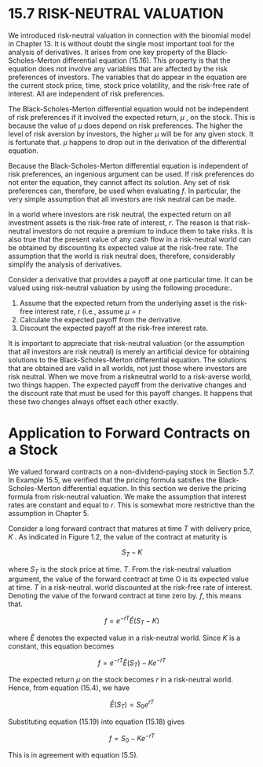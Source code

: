 # 15.7 RISK-NEUTRAL VALUATION  

We introduced risk-neutral valuation in connection with the binomial model in Chapter 13. It is without doubt the single most important tool for the analysis of derivatives. It arises from one key property of the Black-Scholes-Merton differential equation (15.16). This property is that the equation does not involve any variables that are affected by the risk preferences of investors. The variables that do appear in the equation are the current stock price, time, stock price volatility, and the risk-free rate of interest. All are independent of risk preferences.  

The Black-Scholes-Merton differential equation would not be independent of risk preferences if it involved the expected return, $\mu$ , on the stock. This is because the value of $\mu$ does depend on risk preferences. The higher the level of risk aversion by investors, the higher $\mu$ will be for any given stock. It is fortunate that. $\mu$ happens to drop out in the derivation of the differential equation.  

Because the Black-Scholes-Merton differential equation is independent of risk preferences, an ingenious argument can be used. If risk preferences do not enter the equation, they cannot affect its solution. Any set of risk preferences can, therefore, be used when evaluating $f.$ In particular, the very simple assumption that all investors are risk neutral can be made.  

In a world where investors are risk neutral, the expected return on all investment assets is the risk-free rate of interest, $r.$ The reason is that risk-neutral investors do not require a premium to induce them to take risks. It is also true that the present value of any cash flow in a risk-neutral world can be obtained by discounting its expected value at the risk-free rate. The assumption that the world is risk neutral does, therefore, considerably simplify the analysis of derivatives.  

Consider a derivative that provides a payoff at one particular time. It can be valued using risk-neutral valuation by using the following procedure:.  

1. Assume that the expected return from the underlying asset is the risk-free interest rate, $r$ (i.e., assume $\mu=r$   
2. Calculate the expected payoff from the derivative.   
3. Discount the expected payoff at the risk-free interest rate.  

It is important to appreciate that risk-neutral valuation (or the assumption that all investors are risk neutral) is merely an artificial device for obtaining solutions to the Black-Scholes-Merton differential equation. The solutions that are obtained are valid in all worlds, not just those where investors are risk neutral. When we move from a riskneutral world to a risk-averse world, two things happen. The expected payoff from the derivative changes and the discount rate that must be used for this payoff changes. It happens that these two changes always offset each other exactly.  

# Application to Forward Contracts on a Stock  

We valued forward contracts on a non-dividend-paying stock in Section 5.7. In Example 15.5, we verified that the pricing formula satisfies the Black-Scholes-Merton differential equation. In this section we derive the pricing formula from risk-neutral valuation. We make the assumption that interest rates are constant and equal to $r.$ This is somewhat more restrictive than the assumption in Chapter 5.  

Consider a long forward contract that matures at time $T$ with delivery price, $K$ . As indicated in Figure 1.2, the value of the contract at maturity is  

$$
S_{T}-K
$$  

where $S_{T}$ is the stock price at time. $T.$ From the risk-neutral valuation argument, the value of the forward contract at time O is its expected value at time. $T$ in a risk-neutral. world discounted at the risk-free rate of interest. Denoting the value of the forward contract at time zero by. $f,$ this means that.  

$$
f=e^{-r T}\hat{E}(S_{T}-K)
$$  

where $\hat{E}$ denotes the expected value in a risk-neutral world. Since $K$ is a constant, this equation becomes  

$$
f=e^{-r T}\hat{E}(S_{T})-K e^{-r T}
$$  

The expected return $\mu$ on the stock becomes $r$ in a risk-neutral world. Hence, from equation (15.4), we have  

$$
\hat{E}(S_{T})=S_{0}e^{r T}
$$  

Substituting equation (15.19) into equation (15.18) gives  

$$
f=S_{0}-K e^{-r T}
$$  

This is in agreement with equation (5.5).  
